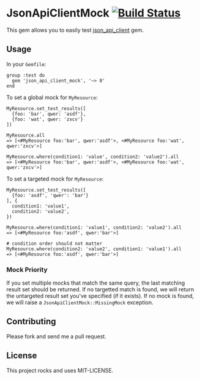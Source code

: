 # JsonApiClientMock [![Build Status](https://travis-ci.org/chingor13/json_api_client_mock.png)](https://travis-ci.org/chingor13/json_api_client_mock)

This gem allows you to easily test [json_api_client](json_api_client) gem.

## Usage

In your `Gemfile`:

```
group :test do
  gem 'json_api_client_mock', '~> 0'
end
```

To set a global mock for `MyResource`:

```
MyResource.set_test_results([
  {foo: 'bar', qwer: 'asdf'},
  {foo: 'wat', qwer: 'zxcv'}
])

MyResource.all
=> [<#MyResource foo:'bar', qwer:'asdf'>, <#MyResource foo:'wat', qwer:'zxcv'>]

MyResource.where(condition1: 'value', condition2: 'value2').all
=> [<#MyResource foo:'bar', qwer:'asdf'>, <#MyResource foo:'wat', qwer:'zxcv'>]
```

To set a targeted mock for `MyResource`:

```
MyResource.set_test_results([
  {foo: 'asdf', 'qwer': 'bar'}
], {
  condition1: 'value1',
  condition2: 'value2',
})

MyResource.where(condition1: 'value1', condition2: 'value2').all
=> [<#MyResource foo:'asdf', qwer:'bar'>]

# condition order should not matter
MyResource.where(condition2: 'value2', condition1: 'value1').all
=> [<#MyResource foo:'asdf', qwer:'bar'>]
```

### Mock Priority

If you set multiple mocks that match the same query, the last matching result set should be returned. If no targetted match is found, we will return the untargeted result set you've specified (if it exists). If no mock is found, we will raise a `JsonApiClientMock::MissingMock` exception.

## Contributing

Please fork and send me a pull request.

## License

This project rocks and uses MIT-LICENSE.

[json_api_client]: http://github.com/chingor13/json_api_client